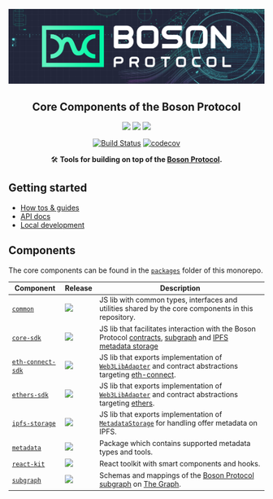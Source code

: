 [![banner](docs/assets/banner.png)](https://bosonprotocol.io)

<h2 align="center">Core Components of the Boson Protocol</h2>

<div align="center">

<a href="">![](https://img.shields.io/badge/license-Apache--2.0-brightgreen?style=flat-square)</a>
<a href="https://discord.com/invite/QSdtKRaap6">![](https://img.shields.io/badge/Chat%20on-Discord-%235766f2?style=flat-square)</a>
<a href="https://twitter.com/BosonProtocol">![](https://img.shields.io/twitter/follow/BosonProtocol?style=social)</a>

<a href="https://github.com/bosonprotocol/core-components/actions/workflows/ci.yaml">[![Build Status](https://github.com/bosonprotocol/core-components/actions/workflows/ci.yaml/badge.svg)](https://github.com/bosonprotocol/core-components/actions/workflows/ci.yaml)</a>
[![codecov](https://codecov.io/gh/bosonprotocol/core-components/branch/main/graph/badge.svg?token=FLAIl8Zov2)](https://codecov.io/gh/bosonprotocol/core-components)

</div align="center">

<div align="center">

🛠️ **Tools for building on top of the [Boson Protocol](https://bosonprotocol.io).**

</div>

## Getting started

- [How tos & guides]()
- [API docs](docs/README.md)
- [Local development](docs/local-development.md)

## Components

The core components can be found in the [`packages`](/packages) folder of this monorepo.

| Component                                                  | Release                                                                           | Description                                                                                                                                                                                                                                |
| ---------------------------------------------------------- | --------------------------------------------------------------------------------- | ------------------------------------------------------------------------------------------------------------------------------------------------------------------------------------------------------------------------------------------ |
| [`common`](/packages/common/README.md)                     | ![](https://img.shields.io/badge/npm-0.0.0-blue?style=flat-square)                | JS lib with common types, interfaces and utilities shared by the core components in this repository.                                                                                                                                       |
| [`core-sdk`](/packages/core-sdk/README.md)                 | ![](https://img.shields.io/badge/npm-0.0.0-blue?style=flat-square)                | JS lib that facilitates interaction with the Boson Protocol [contracts](https://github.com/bosonprotocol/boson-protocol-contracts), [subgraph](/packages/subgraph/README.md) and [IPFS metadata storage](/packages/ipfs-storage/README.md) |
| [`eth-connect-sdk`](/packages/eth-connect-sdk/README.md)   | ![](https://img.shields.io/badge/npm-0.0.0-blue?style=flat-square)                | JS lib that exports implementation of [`Web3LibAdapter`](/packages/eth-connect-sdk/src/eth-connect-adapter.ts) and contract abstractions targeting [eth-connect](https://github.com/decentraland/eth-connect).                             |
| [`ethers-sdk`](/packages/ethers-sdk/src/ethers-adapter.ts) | ![](https://img.shields.io/badge/npm-0.0.0-blue?style=flat-square)                | JS lib that exports implementation of [`Web3LibAdapter`](/packages/ethers-sdk/src/ethers-adapter.ts) and contract abstractions targeting [ethers](https://github.com/ethers-io/ethers.js).                                                 |
| [`ipfs-storage`](/packages/ipfs-storage/README.md)         | ![](https://img.shields.io/badge/npm-0.0.0-blue?style=flat-square)                | JS lib that exports implementation of [`MetadataStorage`](/packages/ipfs-storage/src/ipfs.ts) for handling offer metadata on IPFS.                                                                                                         |
| [`metadata`](/packages/metadata/README.md)                 | ![](https://img.shields.io/badge/npm-0.0.0-blue?style=flat-square)                | Package which contains supported metadata types and tools.                                                                                                                                                                                 |
| [`react-kit`](/packages/react-kit/README.md)               | ![](https://img.shields.io/badge/npm-0.0.0-blue?style=flat-square)                | React toolkit with smart components and hooks.                                                                                                                                                                                             |
| [`subgraph`](/packages/subgraph/README.md)                 | ![](https://img.shields.io/badge/The%20Graph-Hosted-blueviolet?style=flat-square) | Schemas and mappings of the [Boson Protocol subgraph]() on [The Graph](https://thegraph.com/en/).                                                                                                                                          |
